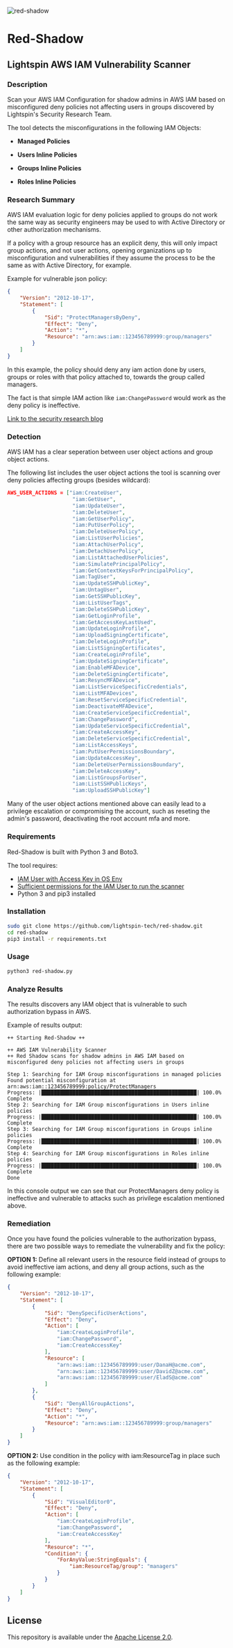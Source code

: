 ![red-shadow](static/red-shadow.png)

# Red-Shadow
## Lightspin AWS IAM Vulnerability Scanner


### Description
Scan your AWS IAM Configuration for shadow admins in AWS IAM based on misconfigured deny policies not affecting users in groups discovered by Lightspin's Security Research Team.

The tool detects the misconfigurations in the following IAM Objects:

+ **Managed Policies**

+ **Users Inline Policies**

+ **Groups Inline Policies**

+ **Roles Inline Policies**


### Research Summary
AWS IAM evaluation logic for deny policies applied to groups do not work the same way as security engineers may be used to with Active Directory or other authorization mechanisms.

If a policy with a group resource has an explicit deny, this will only impact group actions, and not user actions, opening organizations up to misconfiguration and vulnerabilities if they assume the process to be the same as with Active Directory, for example.

Example for vulnerable json policy:

```json
{
    "Version": "2012-10-17",
    "Statement": [
        {
            "Sid": "ProtectManagersByDeny",
            "Effect": "Deny",
            "Action": "*",
            "Resource": "arn:aws:iam::123456789999:group/managers"
        }
    ]
}
```
In this example, the policy should deny any iam action done by users, groups or roles with that policy attached to, towards the group called managers.

The fact is that simple IAM action like ```iam:ChangePassword``` would work as the deny policy is ineffective.

[Link to the security research blog](https://blog.lightspin.io/aws-iam-groups-authorization-bypass)

### Detection

AWS IAM has a clear seperation between user object actions and group object actions.

The following list includes the user object actions the tool is scanning over deny policies affecting groups (besides wildcard):
```json
AWS_USER_ACTIONS = ["iam:CreateUser",
                     "iam:GetUser",
                     "iam:UpdateUser",
                     "iam:DeleteUser",
                     "iam:GetUserPolicy",
                     "iam:PutUserPolicy",
                     "iam:DeleteUserPolicy",
                     "iam:ListUserPolicies",
                     "iam:AttachUserPolicy",
                     "iam:DetachUserPolicy",
                     "iam:ListAttachedUserPolicies",
                     "iam:SimulatePrincipalPolicy",
                     "iam:GetContextKeysForPrincipalPolicy",
                     "iam:TagUser",
                     "iam:UpdateSSHPublicKey",
                     "iam:UntagUser",
                     "iam:GetSSHPublicKey",
                     "iam:ListUserTags",
                     "iam:DeleteSSHPublicKey",
                     "iam:GetLoginProfile",
                     "iam:GetAccessKeyLastUsed",
                     "iam:UpdateLoginProfile",
                     "iam:UploadSigningCertificate",
                     "iam:DeleteLoginProfile",
                     "iam:ListSigningCertificates",
                     "iam:CreateLoginProfile",
                     "iam:UpdateSigningCertificate",
                     "iam:EnableMFADevice",
                     "iam:DeleteSigningCertificate",
                     "iam:ResyncMFADevice",
                     "iam:ListServiceSpecificCredentials",
                     "iam:ListMFADevices",
                     "iam:ResetServiceSpecificCredential",
                     "iam:DeactivateMFADevice",
                     "iam:CreateServiceSpecificCredential",
                     "iam:ChangePassword",
                     "iam:UpdateServiceSpecificCredential",
                     "iam:CreateAccessKey",
                     "iam:DeleteServiceSpecificCredential",
                     "iam:ListAccessKeys",
                     "iam:PutUserPermissionsBoundary",
                     "iam:UpdateAccessKey",
                     "iam:DeleteUserPermissionsBoundary",
                     "iam:DeleteAccessKey",
                     "iam:ListGroupsForUser",
                     "iam:ListSSHPublicKeys",
                     "iam:UploadSSHPublicKey"]
```

Many of the user object actions mentioned above can easily lead to a privilege escalation or compromising the account, such as reseting the admin's password, deactivating the root account mfa and more.

### Requirements
Red-Shadow is built with Python 3 and Boto3.

The tool requires:
- [IAM User with Access Key in OS Env](https://docs.aws.amazon.com/cli/latest/userguide/cli-configure-envvars.html)
- [Sufficient permissions for the IAM User to run the scanner](red-shadow-policy.json)
- Python 3 and pip3 installed

### Installation
```bash
sudo git clone https://github.com/lightspin-tech/red-shadow.git
cd red-shadow
pip3 install -r requirements.txt
```
### Usage
```bash
python3 red-shadow.py
```

### Analyze Results

The results discovers any IAM object that is vulnerable to such authorization bypass in AWS.

Example of results output:
```console
++ Starting Red-Shadow ++

++ AWS IAM Vulnerability Scanner
++ Red Shadow scans for shadow admins in AWS IAM based on misconfigured deny policies not affecting users in groups

Step 1: Searching for IAM Group misconfigurations in managed policies
Found potential misconfiguration at arn:aws:iam::123456789999:policy/ProtectManagers
Progress: |██████████████████████████████████████████████████| 100.0% Complete
Step 2: Searching for IAM Group misconfigurations in Users inline policies
Progress: |██████████████████████████████████████████████████| 100.0% Complete
Step 3: Searching for IAM Group misconfigurations in Groups inline policies
Progress: |██████████████████████████████████████████████████| 100.0% Complete
Step 4: Searching for IAM Group misconfigurations in Roles inline policies
Progress: |██████████████████████████████████████████████████| 100.0% Complete
Done
```

In this console output we can see that our ProtectManagers deny policy is ineffective and vulnerable to attacks such as privilege escalation mentioned above.

### Remediation

Once you have found the policies vulnerable to the authorization bypass, there are two possible ways to remediate the vulnerability and fix the policy:

**OPTION 1:** Define all relevant users in the resource field instead of groups to avoid ineffective iam actions, and deny all group actions, such as the following example:

```json
{
    "Version": "2012-10-17",
    "Statement": [
        {
            "Sid": "DenySpecificUserActions",
            "Effect": "Deny",
            "Action": [
                "iam:CreateLoginProfile",
                "iam:ChangePassword",
                "iam:CreateAccessKey"
            ],
            "Resource": [
                "arn:aws:iam::123456789999:user/DanaH@acme.com",
                "arn:aws:iam::123456789999:user/DavidZ@acme.com",
                "arn:aws:iam::123456789999:user/EladS@acme.com"
            ]
        },
        {
            "Sid": "DenyAllGroupActions",
            "Effect": "Deny",
            "Action": "*",
            "Resource": "arn:aws:iam::123456789999:group/managers"
        }
    ]
}
```

**OPTION 2:** Use condition in the policy with iam:ResourceTag in place such as the following example:

```json
{
    "Version": "2012-10-17",
    "Statement": [
        {
            "Sid": "VisualEditor0",
            "Effect": "Deny",
            "Action": [
                "iam:CreateLoginProfile",
                "iam:ChangePassword",
                "iam:CreateAccessKey"
            ],
            "Resource": "*",
            "Condition": {
                "ForAnyValue:StringEquals": {
                    "iam:ResourceTag/group": "managers"
                }
            }
        }
    ]
}
```

## License
This repository is available under the [Apache License 2.0](https://github.com/lightspin-tech/red-shadow/blob/main/LICENSE).

